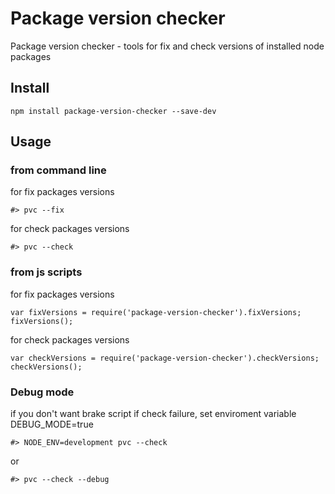 # Package version checker

Package version checker - tools for fix and check versions of installed node packages

## Install

```
npm install package-version-checker --save-dev
```

## Usage

### from command line

for fix packages versions
```
#> pvc --fix
```

for check packages versions
```
#> pvc --check
```

### from js scripts

for fix packages versions
```
var fixVersions = require('package-version-checker').fixVersions;
fixVersions();
```

for check packages versions
```
var checkVersions = require('package-version-checker').checkVersions;
checkVersions();
```

### Debug mode

if you don't want brake script if check failure, set enviroment variable DEBUG_MODE=true
```
#> NODE_ENV=development pvc --check
```
or
```
#> pvc --check --debug
```
